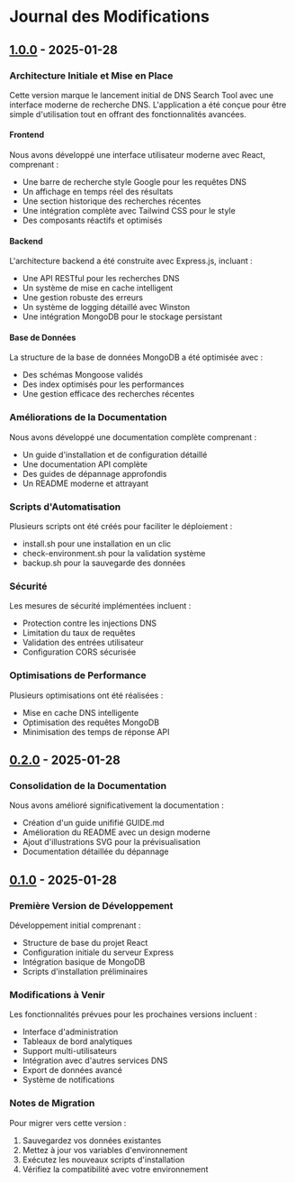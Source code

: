 # Journal des Modifications

## [1.0.0] - 2025-01-28

### Architecture Initiale et Mise en Place

Cette version marque le lancement initial de DNS Search Tool avec une interface moderne de recherche DNS. L'application a été conçue pour être simple d'utilisation tout en offrant des fonctionnalités avancées.

#### Frontend

Nous avons développé une interface utilisateur moderne avec React, comprenant :
- Une barre de recherche style Google pour les requêtes DNS
- Un affichage en temps réel des résultats
- Une section historique des recherches récentes
- Une intégration complète avec Tailwind CSS pour le style
- Des composants réactifs et optimisés

#### Backend

L'architecture backend a été construite avec Express.js, incluant :
- Une API RESTful pour les recherches DNS
- Un système de mise en cache intelligent
- Une gestion robuste des erreurs
- Un système de logging détaillé avec Winston
- Une intégration MongoDB pour le stockage persistant

#### Base de Données

La structure de la base de données MongoDB a été optimisée avec :
- Des schémas Mongoose validés
- Des index optimisés pour les performances
- Une gestion efficace des recherches récentes

### Améliorations de la Documentation

Nous avons développé une documentation complète comprenant :
- Un guide d'installation et de configuration détaillé
- Une documentation API complète
- Des guides de dépannage approfondis
- Un README moderne et attrayant

### Scripts d'Automatisation

Plusieurs scripts ont été créés pour faciliter le déploiement :
- install.sh pour une installation en un clic
- check-environment.sh pour la validation système
- backup.sh pour la sauvegarde des données

### Sécurité

Les mesures de sécurité implémentées incluent :
- Protection contre les injections DNS
- Limitation du taux de requêtes
- Validation des entrées utilisateur
- Configuration CORS sécurisée

### Optimisations de Performance

Plusieurs optimisations ont été réalisées :
- Mise en cache DNS intelligente
- Optimisation des requêtes MongoDB
- Minimisation des temps de réponse API

## [0.2.0] - 2025-01-28

### Consolidation de la Documentation

Nous avons amélioré significativement la documentation :
- Création d'un guide unififié GUIDE.md
- Amélioration du README avec un design moderne
- Ajout d'illustrations SVG pour la prévisualisation
- Documentation détaillée du dépannage

## [0.1.0] - 2025-01-28

### Première Version de Développement

Développement initial comprenant :
- Structure de base du projet React
- Configuration initiale du serveur Express
- Intégration basique de MongoDB
- Scripts d'installation préliminaires

### Modifications à Venir

Les fonctionnalités prévues pour les prochaines versions incluent :
- Interface d'administration
- Tableaux de bord analytiques
- Support multi-utilisateurs
- Intégration avec d'autres services DNS
- Export de données avancé
- Système de notifications

### Notes de Migration

Pour migrer vers cette version :
1. Sauvegardez vos données existantes
2. Mettez à jour vos variables d'environnement
3. Exécutez les nouveaux scripts d'installation
4. Vérifiez la compatibilité avec votre environnement

[1.0.0]: https://github.com/nabz0r/dns-search/releases/tag/v1.0.0
[0.2.0]: https://github.com/nabz0r/dns-search/releases/tag/v0.2.0
[0.1.0]: https://github.com/nabz0r/dns-search/releases/tag/v0.1.0